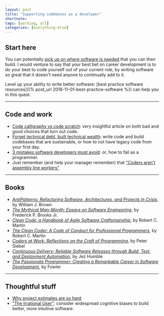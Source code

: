 ```yaml
---
layout: post
title: "Supporting codebases as a developer"
shortnote:
tags: [working, all]
categories: [everything-else]
---
```


## Start here

You can potentially [pick up on where software is needed](https://medium.com/making-lost-my-name/the-scent-of-software-3bba0d9ab36e#.alat0k7z7) that you can then build. I would venture to say that your best bet on career development is to do your best to code yourself out of your current role, by writing software so great that it doesn't need anyone to continually add to it.

Level up your ability to write better software: [best practice software resources]({% post_url 2016-11-01-best-practice-software %}) can help you in this quest.

<hr>

## Code and work
* [Code calligraphy vs code scratch](https://medium.freecodecamp.com/what-is-shitty-code-handwriting-ae7c00708b#.2xp08elhl): very insightful article on both bad and good choices that turn out code.
* [Forget technical debt, built technical wealth](http://firstround.com/review/forget-technical-debt-heres-how-to-build-technical-wealth/?ct=t(How_Does_Your_Leadership_Team_Rate_12_3_2015)): write code and build codebases that are sustainable, or how to not have legacy code from your first day.
* [3 mistakes software developers must avoid](https://lab.hookops.com/avoid-startup-failure.html): or, how to fail as a programmer.
* Just remember (and help your manager remember) that ["Coders aren't assembly line workers"](https://www.linkedin.com/pulse/coders-arent-assembly-line-workers-david-max?trk=v-feed&lipi=urn%3Ali%3Apage%3Ad_flagship3_feed%3BNMuFUXzDZaRvL%2FHFgPwrKw%3D%3D)

<hr>

## Books

* *[AntiPatterns: Refactoring Software, Architectures, and Projects in Crisis](https://www.amazon.com/AntiPatterns-Refactoring-Software-Architectures-Projects/dp/0471197130/ref=as_li_ss_tl?ie=UTF8&linkCode=ll1&tag=eejs-20&linkId=a16d2a25826f74deb9a4030f4f590904)*, by William J. Brown
* *[The Mythical Man-Month: Essays on Software Engineering](https://www.amazon.com/The-Mythical-Man-Month-Engineering-Anniversary/dp/0201835959/ref=as_li_ss_tl?ie=UTF8&linkCode=ll1&tag=eejs-20&linkId=635704bb5438d46528e2fc45524cc835)*, by Frederick P. Brooks Jr.
* *[Clean Code: a Handbook of Agile Software Craftsmanship](https://www.amazon.com/Clean-Code-Handbook-Software-Craftsmanship/dp/0132350882/ref=as_li_ss_tl?ie=UTF8&linkCode=ll1&tag=eejs-20&linkId=57c53d00417cf5bdb0364370c3202f39)*, by Robert C. Martin
* *[The Clean Coder: A Code of Conduct for Professional Programmers](https://www.amazon.com/The-Clean-Coder-Professional-Programmers/dp/0137081073/ref=as_li_ss_tl?ie=UTF8&linkCode=ll1&tag=eejs-20&linkId=677a2ee28efb51d1c3b8392a81efa5a1)*, by Robert C. Martin
* *[Coders at Work: Reflections on the Craft of Programming](https://www.amazon.com/Coders-Work-Reflections-Craft-Programming/dp/1430219483/ref=as_li_ss_tl?ie=UTF8&linkCode=ll1&tag=eejs-20&linkId=ce4891e24cff6af35600086a254a3661)*, by Peter Siebel
* *[Continuous Delivery: Reliable Software Releases through Build, Test, and Deployment Automation](https://www.amazon.com/Continuous-Delivery-Deployment-Automation-Addison-Wesley/dp/0321601912/ref=as_li_ss_tl?ie=UTF8&linkCode=ll1&tag=eejs-20&linkId=c3a14417e3124e233330982128167324)*, by Jez Humble
* *[The Passionate Programmer: Creating a Remarkable Career in Software Development](https://www.amazon.com/The-Passionate-Programmer-Remarkable-Development/dp/1934356344/ref=as_li_ss_tl?ie=UTF8&linkCode=ll1&tag=eejs-20&linkId=2d8a96b2cfd6021bcb12e268e0213937)*, by Fowler


<hr>

## Thoughtful stuff
* [Why project estimates are so hard](http://chrismm.com/blog/project-delays-why-software-estimates/)
* ["The Irrational User"](https://medium.com/@alvinhsia/cognitive-bias-ad5f9fe7f59b#.tqyud3h44): consider widespread cognitive biases to build better, more intuitive software.

